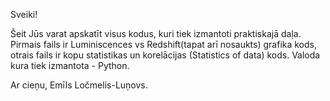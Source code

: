 Sveiki!

Šeit Jūs varat apskatīt visus kodus, kuri tiek izmantoti praktiskajā daļa.
Pirmais fails ir Luminiscences vs Redshift(tapat arī nosaukts) grafika kods, 
otrais fails ir kopu statistikas un korelācijas (Statistics of data) kods.
Valoda kura tiek izmantota - Python.


Ar cieņu,
Emīls Ločmelis-Luņovs.
